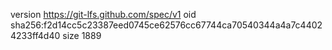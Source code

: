 version https://git-lfs.github.com/spec/v1
oid sha256:f2d14cc5c23387eed0745ce62576cc67744ca70540344a4a7c44024233ff4d40
size 1889
